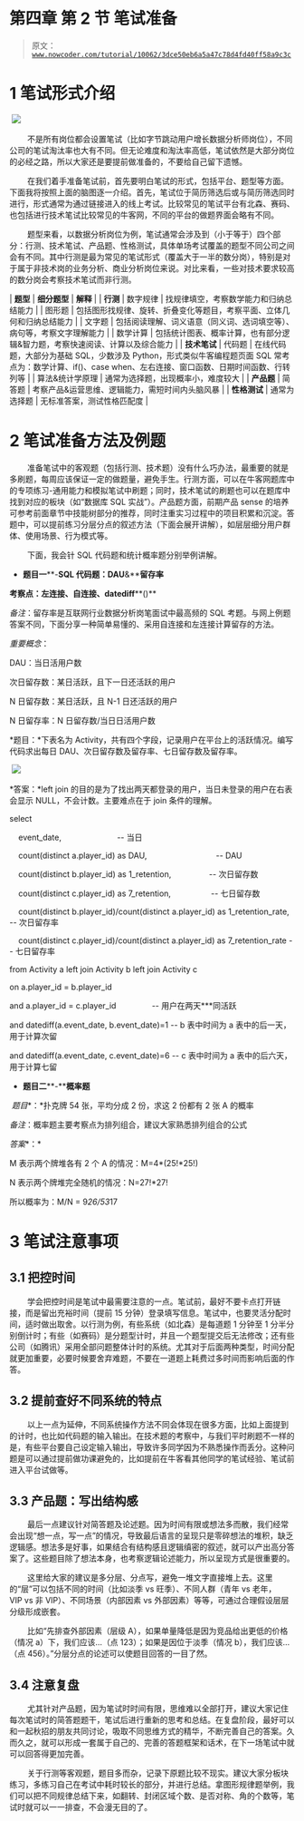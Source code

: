 # 第四章 第 2 节 笔试准备

> 原文：[`www.nowcoder.com/tutorial/10062/3dce50eb6a5a47c78d4fd40ff58a9c3c`](https://www.nowcoder.com/tutorial/10062/3dce50eb6a5a47c78d4fd40ff58a9c3c)

# **1 笔试形式介绍**

 ![](img/1f2a8e3eb8700e9c01c36d460b9cd986.png)

        不是所有岗位都会设置笔试（比如字节跳动用户增长数据分析师岗位），不同公司的笔试淘汰率也大有不同。但无论难度和淘汰率高低，笔试依然是大部分岗位的必经之路，所以大家还是要提前做准备的，不要给自己留下遗憾。

        在我们着手准备笔试前，首先要明白笔试的形式，包括平台、题型等方面。下面我将按照上面的脑图逐一介绍。首先，笔试位于简历筛选后或与简历筛选同时进行，形式通常为通过链接进入的线上考试。比较常见的笔试平台有北森、赛码、也包括进行技术笔试比较常见的牛客网，不同的平台的做题界面会略有不同。

        题型来看，以数据分析岗位为例，笔试通常会涉及到（小于等于）四个部分：行测、技术笔试、产品题、性格测试，具体单场考试覆盖的题型不同公司之间会有不同。其中行测是最为常见的笔试形式（覆盖大于一半的数分岗），特别是对于属于非技术岗的业务分析、商业分析岗位来说。对比来看，一些对技术要求较高的数分岗会考察技术笔试而非行测。

| **题型** | **细分题型** | **解释** |
| **行测** | 数字规律 | 找规律填空，考察数学能力和归纳总结能力 |
| 图形题 | 包括图形找规律、旋转、折叠变化等题目，考察平面、立体几何和归纳总结能力 |
| 文字题 | 包括阅读理解、词义语意（同义词、选词填空等）、病句等，考察文字理解能力 |
| 数学计算 | 包括统计图表、概率计算，也有部分逻辑&智力题，考察快速阅读、计算以及综合能力 |
| **技术笔试** | 代码题 | 在线代码题，大部分为基础 SQL，少数涉及 Python，形式类似牛客编程题页面 SQL 常考点为：数学计算、if()、case when、左右连接、窗口函数、日期时间函数、行转列等 |
| 算法&统计学原理 | 通常为选择题，出现概率小，难度较大 |
| **产品题** | 简答题 | 考察产品&运营思维、逻辑能力，需短时间内头脑风暴 |
| **性格测试** | 通常为选择题 | 无标准答案，测试性格匹配度 |

# 2 笔试准备方法及例题

        准备笔试中的客观题（包括行测、技术题）没有什么巧办法，最重要的就是多刷题，每周应该保证一定的做题量，避免手生。行测方面，可以在牛客网题库中的专项练习-通用能力和模拟笔试中刷题；同时，技术笔试的刷题也可以在题库中找到对应的板块（如“数据库 SQL 实战”）。产品题方面，前期产品 sense 的培养可参考前面章节中技能树部分的推荐，同时注重实习过程中的项目积累和沉淀。答题中，可以提前练习分层分点的叙述方法（下面会展开讲解），如层层细分用户群体、使用场景、行为模式等。

        下面，我会针 SQL 代码题和统计概率题分别举例讲解。

*   **题目一****-****SQL 代码题：DAU****&****留存率**

**考察点：左连接、自连接、datediff****()**

*备注*：留存率是互联网行业数据分析岗笔面试中最高频的 SQL 考题。与网上例题答案不同，下面分享一种简单易懂的、采用自连接和左连接计算留存的方法。

*重要概念*：

DAU：当日活用户数

次日留存数：某日活跃，且下一日还活跃的用户

N 日留存数：某日活跃，且 N-1 日还活跃的用户

N 日留存率：N 日留存数/当日日活用户数

*题目：*下表名为 Activity，共有四个字段，记录用户在平台上的活跃情况。编写代码求出每日 DAU、次日留存数及留存率、七日留存数及留存率。

 ![](img/64f787360a495591479da2ab5481a4ea.png)

*答案：*left join 的目的是为了找出两天都登录的用户，当日未登录的用户在右表会显示 NULL，不会计数。主要难点在于 join 条件的理解。

select

    event_date,                         -- 当日

    count(distinct a.player_id) as DAU,                               -- DAU

    count(distinct b.player_id) as 1_retention,                 -- 次日留存数

    count(distinct c.player_id) as 7_retention,                  -- 七日留存数

    count(distinct b.player_id)/count(distinct a.player_id) as 1_retention_rate, -- 次日留存率

    count(distinct c.player_id)/count(distinct a.player_id) as 7_retention_rate -- 七日留存率

from Activity a left join Activity b left join Activity c

on a.player_id = b.player_id

and a.player_id = c.player_id                -- 用户在两天***同活跃

and datediff(a.event_date, b.event_date)=1 -- b 表中时间为 a 表中的后一天，用于计算次留

and datediff(a.event_date, c.event_date)=6 -- c 表中时间为 a 表中的后六天，用于计算七留

*   **题目二****-****概率题**

 *题目**：*扑克牌 54 张，平均分成 2 份，求这 2 份都有 2 张 A 的概率

*备注*：概率题主要考察点为排列组合，建议大家熟悉排列组合的公式

*答案**：*

M 表示两个牌堆各有 2 个 A 的情况：M=4*(25!*25!)

N 表示两个牌堆完全随机的情况：N=27!*27!

所以概率为：M/N = 9*26/53*17

# 3 笔试注意事项

## 3.1 **把控时间**

        学会把控时间是笔试中最需要注意的一点。笔试前，最好不要卡点打开链接，而是留出充裕时间（提前 15 分钟）登录填写信息。笔试中，也要灵活分配时间，适时做出取舍。以行测为例，有些系统（如北森）是每道题 1 分钟至 1 分半分别倒计时；有些（如赛码）是分题型计时，并且一个题型提交后无法修改；还有些公司（如腾讯）采用全部问题整体计时的系统。尤其对于后面两种类型，时间分配就更加重要，必要时候要舍弃难题，不要在一道题上耗费过多时间而影响后面的作答。

## 3.2  **提前查好不同系统的特点**

        以上一点为延伸，不同系统操作方法不同会体现在很多方面，比如上面提到的计时，也比如代码题的输入输出。在技术题的考察中，与我们平时刷题不一样的是，有些平台要自己设定输入输出，导致许多同学因为不熟悉操作而丢分。这种问题是可以通过提前做功课避免的，比如提前在牛客看其他同学的笔试经验、笔试前进入平台试做等。

## 3.3 **产品题：写出结构感**

        最后一点建议针对简答题及论述题。因为时间有限或想法多而散，我们经常会出现“想一点，写一点”的情况，导致最后语言的呈现只是零碎想法的堆积，缺乏逻辑感。想法多是好事，如果结合有结构感且逻辑缜密的叙述，就可以产出高分答案了。这些题目除了想法本身，也考察逻辑论述能力，所以呈现方式是很重要的。

        这里给大家的建议是多分层、分点写，避免一堆文字直接堆上去。这里的“层”可以包括不同的时间（比如淡季 vs 旺季）、不同人群（青年 vs 老年，VIP vs 非 VIP）、不同场景（内部因素 vs 外部因素）等等，可通过合理假设层层分级形成嵌套。

        比如“先排查外部因素（层级 A），如果单量降低是因为竞品给出更低的价格（情况 a）下，我们应该…（点 123）；如果是因位于淡季（情况 b），我们应该…（点 456）。”分层分点的论述可以使题目回答的一目了然。

## 3.4 **注意复盘**

        尤其针对产品题，因为笔试时时间有限，思维难以全部打开，建议大家记住每次笔试时的简答题题干，笔试后进行重新的思考和总结。在复盘阶段，最好可以和一起秋招的朋友共同讨论，吸取不同思维方式的精华，不断完善自己的答案。久而久之，就可以形成一套属于自己的、完善的答题框架和话术，在下一场笔试中就可以回答得更加完善。

        关于行测等客观题，题目多而杂，记录下原题比较不现实。建议大家分板块练习，多练习自己在考试中耗时较长的部分，并进行总结。拿图形规律题举例，我们可以把不同规律总结下来，如翻转、封闭区域个数、是否对称、角的个数等，笔试时就可以一一排查，不会漫无目的了。